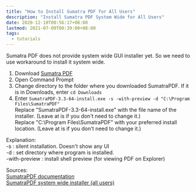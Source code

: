 ```yaml
---
title: "How to Install Sumatra PDF for All Users"
description: "Install Sumatra PDF System Wide for All Users"
date: 2020-12-18T00:56:17+08:00
lastmod: 2021-07-09T00:39:00+08:00
tags:
  - tutorials
---
```

Sumatra PDF does not provide system wide GUI installer yet. So we need to use workaround to install it system wide.
1. Download [Sumatra PDF](https://www.sumatrapdfreader.org/download-free-pdf-viewer.html)
2. Open Command Prompt
3. Change directory to the folder where you downloaded SumatraPDF. If it is in Downloads, enter `cd Downloads`
4. Enter `SumatraPDF-3.3-64-install.exe -s -with-preview -d "C:\Program Files\SumatraPDF"`\
Replace "SumatraPDF-3.3-64-install.exe" with the file name of the installer. (Leave at is if you don't need to change it.)\
Replace "C:\Program Files\SumatraPDF" with your preferred install location. (Leave at is if you don't need to change it.)

Explanation:\
-s : silent installation. Doesn't show any UI\
-d <directory> : set directory where program is installed.\
-with-preview : install shell preview (for viewing PDF on Explorer)

Sources:\
[SumatraPDF documentation](https://www.sumatrapdfreader.org/docs/Installer-cmd-line-arguments.html)\
[SumatraPDF system wide installer (all users)](https://forum.sumatrapdfreader.org/t/sumatrapdf-v3-2-system-wide-installer-all-users/2809)